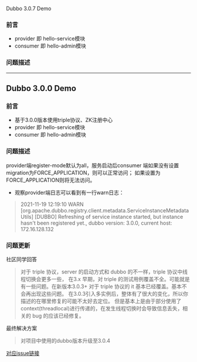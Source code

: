 
Dubbo 3.0.7 Demo

### 前言
- provider 即 hello-service模块
- consumer 即 hello-admin模块

### 问题描述


---------------------------------

## Dubbo 3.0.0 Demo

### 前言
- 基于3.0.0版本使用triple协议、ZK注册中心
- provider 即 hello-service模块
- consumer 即 hello-admin模块

### 问题描述
provider端register-mode默认为all，服务启动后consumer
端如果没有设置migration为FORCE_APPLICATION，则可以正常访问；
如果设置为FORCE_APPLICATION则将无法访问。

- 观察provider端日志可以看到有一行warn日志：
> 2021-11-19 12:19:10 WARN [org.apache.dubbo.registry.client.metadata.ServiceInstanceMetadataUtils]  [DUBBO] Refreshing of service instance started, but instance hasn't been registered yet., dubbo version: 3.0.0, current host: 172.16.128.132

### 问题更新
社区同学回答
> 对于 triple 协议，server 的启动方式和 dubbo 的不一样，triple 协议中线程切换会更多一些， 在3.x 早期，对 triple 的测试用例覆盖不全。可能就是有一些问题。在新版本3.0.3+ 对于 triple 协议的 it 基本已经覆盖。基本不会再出现这些问题。
在3.0.3引入多实例后，整体有了很大的变化，所以你描述的在哪里修复的可能不太好去定位。
但是基本上是由于部分使用了 context(threadlocal)进行传递的，在发生线程切换时会导致信息丢失，相关的 bug 的应该已经修复。

最终解决方案
> 对项目中使用的dubbo版本升级至3.0.4

[对应issue链接](https://github.com/apache/dubbo/issues/9295)


